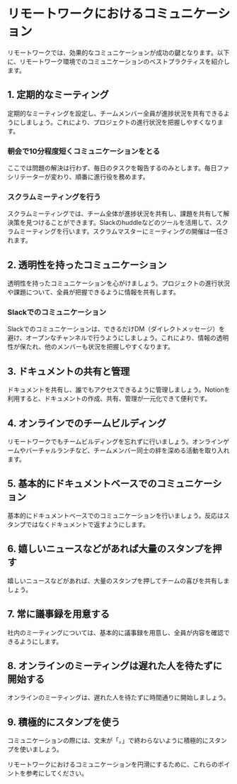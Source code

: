 # リモートワークにおけるコミュニケーション

リモートワークでは、効果的なコミュニケーションが成功の鍵となります。以下に、リモートワーク環境でのコミュニケーションのベストプラクティスを紹介します。

## 1. 定期的なミーティング

定期的なミーティングを設定し、チームメンバー全員が進捗状況を共有できるようにしましょう。これにより、プロジェクトの進行状況を把握しやすくなります。

### 朝会で10分程度短くコミュニケーションをとる

ここでは問題の解決は行わず、毎日のタスクを報告するのみとします。毎日ファシリテーターが変わり、順番に進行役を務めます。

### スクラムミーティングを行う

スクラムミーティングでは、チーム全体が進捗状況を共有し、課題を共有して解決策を見つけることができます。Slackのhuddleなどのツールを活用して、スクラムミーティングを行います。スクラムマスターにミーティングの開催は一任されます。

## 2. 透明性を持ったコミュニケーション

透明性を持ったコミュニケーションを心がけましょう。プロジェクトの進行状況や課題について、全員が把握できるように情報を共有します。

### Slackでのコミュニケーション

Slackでのコミュニケーションは、できるだけDM（ダイレクトメッセージ）を避け、オープンなチャンネルで行うようにしましょう。これにより、情報の透明性が保たれ、他のメンバーも状況を把握しやすくなります。


## 3. ドキュメントの共有と管理

ドキュメントを共有し、誰でもアクセスできるように管理しましょう。Notionを利用すると、ドキュメントの作成、共有、管理が一元化できて便利です。

## 4. オンラインでのチームビルディング

リモートワークでもチームビルディングを忘れずに行いましょう。オンラインゲームやバーチャルランチなど、チームメンバー同士の絆を深める活動を取り入れます。

## 5. 基本的にドキュメントベースでのコミュニケーション

基本的にドキュメントベースでのコミュニケーションを行いましょう。反応はスタンプではなくドキュメントで返すようにします。

## 6. 嬉しいニュースなどがあれば大量のスタンプを押す

嬉しいニュースなどがあれば、大量のスタンプを押してチームの喜びを共有しましょう。

## 7. 常に議事録を用意する

社内のミーティングについては、基本的に議事録を用意し、全員が内容を確認できるようにします。

## 8. オンラインのミーティングは遅れた人を待たずに開始する

オンラインのミーティングは、遅れた人を待たずに時間通りに開始しましょう。

## 9. 積極的にスタンプを使う

コミュニケーションの際には、文末が「。」で終わらないように積極的にスタンプを使いましょう。

リモートワークにおけるコミュニケーションを円滑にするために、これらのポイントを参考にしてください。